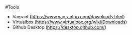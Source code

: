 

#Tools
  * Vagrant (https://www.vagrantup.com/downloads.html)
  * Virtualbox (https://www.virtualbox.org/wiki/Downloads)
  * Github Desktop (https://desktop.github.com/)
